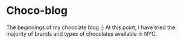 # Choco-blog
The beginnings of my chocolate blog ;) At this point, I have tried the majority of brands and types of chocolates available in NYC.
